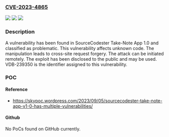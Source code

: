 ### [CVE-2023-4865](https://cve.mitre.org/cgi-bin/cvename.cgi?name=CVE-2023-4865)
![](https://img.shields.io/static/v1?label=Product&message=Take-Note%20App&color=blue)
![](https://img.shields.io/static/v1?label=Version&message=%3D%201.0%20&color=brighgreen)
![](https://img.shields.io/static/v1?label=Vulnerability&message=CWE-352%20Cross-Site%20Request%20Forgery&color=brighgreen)

### Description

A vulnerability has been found in SourceCodester Take-Note App 1.0 and classified as problematic. This vulnerability affects unknown code. The manipulation leads to cross-site request forgery. The attack can be initiated remotely. The exploit has been disclosed to the public and may be used. VDB-239350 is the identifier assigned to this vulnerability.

### POC

#### Reference
- https://skypoc.wordpress.com/2023/09/05/sourcecodester-take-note-app-v1-0-has-multiple-vulnerabilities/

#### Github
No PoCs found on GitHub currently.

